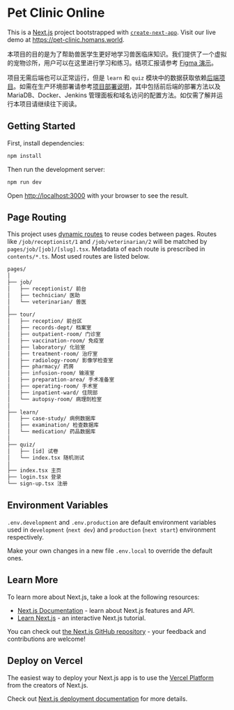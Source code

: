# Pet Clinic Online

This is a [Next.js](https://nextjs.org/) project bootstrapped with [`create-next-app`](https://github.com/vercel/next.js/tree/canary/packages/create-next-app).
Visit our live demo at https://pet-clinic.homans.world.

本项目的目的是为了帮助兽医学生更好地学习兽医临床知识。我们提供了一个虚拟的宠物诊所，用户可以在这里进行学习和练习。结项汇报请参考 [Figma 演示](https://www.figma.com/proto/F97rlV8lIfX4KTrk71Kijc/Pet-Clinic-Prototype-v2.0?node-id=53988-27561)。

项目无需后端也可以正常运行，但是 `learn` 和 `quiz` 模块中的数据获取依赖[后端项目](https://github.com/MxaWnag/PetClinic)。如需在生产环境部署请参考[项目部署说明](docs/项目部署说明.md)，其中包括前后端的部署方法以及 MariaDB、Docker、Jenkins 管理面板和域名访问的配置方法。如仅需了解并运行本项目请继续往下阅读。

## Getting Started

First, install dependencies:

```bash
npm install
```

Then run the development server:

```bash
npm run dev
```

Open [http://localhost:3000](http://localhost:3000) with your browser to see the result.

## Page Routing

This project uses [dynamic routes](https://nextjs.org/docs/routing/dynamic-routes) to reuse codes between pages.
Routes like `/job/receptionist/1` and `/job/veterinarian/2` will be matched by `pages/job/[job]/[slug].tsx`.
Metadata of each route is prescribed in `contents/*.ts`. Most used routes are listed below.

```txt
pages/
│
├── job/
│   ├── receptionist/ 前台
│   ├── technician/ 医助
│   └── veterinarian/ 兽医
│
├── tour/
│   ├── reception/ 前台区
│   ├── records-dept/ 档案室
│   ├── outpatient-room/ 门诊室
│   ├── vaccination-room/ 免疫室
│   ├── laboratory/ 化验室
│   ├── treatment-room/ 治疗室
│   ├── radiology-room/ 影像学检查室
│   ├── pharmacy/ 药房
│   ├── infusion-room/ 输液室
│   ├── preparation-area/ 手术准备室
│   ├── operating-room/ 手术室
│   ├── inpatient-ward/ 住院部
│   └── autopsy-room/ 病理剖检室
│
├── learn/
│   ├── case-study/ 病例数据库
│   ├── examination/ 检查数据库
│   └── medication/ 药品数据库
│
├── quiz/
│   ├── [id] 试卷
│   └── index.tsx 随机测试
│
├── index.tsx 主页
├── login.tsx 登录
└── sign-up.tsx 注册
```

## Environment Variables

`.env.development` and `.env.production` are default environment variables used
in `development` (`next dev`) and `production` (`next start`) environment respectively.

Make your own changes in a new file `.env.local` to override the default ones.

## Learn More

To learn more about Next.js, take a look at the following resources:

- [Next.js Documentation](https://nextjs.org/docs) - learn about Next.js features and API.
- [Learn Next.js](https://nextjs.org/learn) - an interactive Next.js tutorial.

You can check out [the Next.js GitHub repository](https://github.com/vercel/next.js/) - your feedback and contributions are welcome!

## Deploy on Vercel

The easiest way to deploy your Next.js app is to use the [Vercel Platform](https://vercel.com/new?utm_medium=default-template&filter=next.js&utm_source=create-next-app&utm_campaign=create-next-app-readme) from the creators of Next.js.

Check out [Next.js deployment documentation](https://nextjs.org/docs/deployment) for more details.
